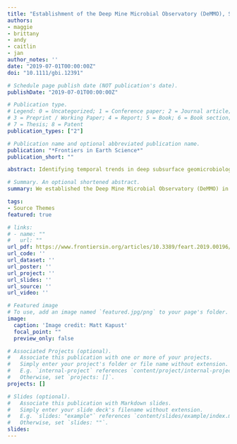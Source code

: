 ```yaml
---
title: "Establishment of the Deep Mine Microbial Observatory (DeMMO), South Dakota, USA, a Geochemically Stable Portal Into the Deep Subsurface"
authors:
- maggie
- brittany
- andy
- caitlin
- jan
author_notes: ''
date: "2019-07-01T00:00:00Z"
doi: "10.1111/gbi.12391"

# Schedule page publish date (NOT publication's date).
publishDate: "2019-07-01T00:00:00Z"

# Publication type.
# Legend: 0 = Uncategorized; 1 = Conference paper; 2 = Journal article;
# 3 = Preprint / Working Paper; 4 = Report; 5 = Book; 6 = Book section;
# 7 = Thesis; 8 = Patent
publication_types: ["2"]

# Publication name and optional abbreviated publication name.
publication: "*Frontiers in Earth Science*"
publication_short: ""

abstract: Identifying temporal trends in deep subsurface geomicrobiology is challenging as it requires both in-depth knowledge of in situ geochemistry and innovative sampling techniques. Subsurface microbial dynamics can only be understood in the context of accompanying geochemistry, and thus, it is imperative to first characterize available microbial habitats and their temporal evolution. Also, samples must be acquired in a clean and consistent manner to avoid artifacts stemming from surface microbes, atmospheric contamination, or external temporal variability. To facilitate these ends, we established the Deep Mine Microbial Observatory (DeMMO) in the Sanford Underground Research Facility (SURF), Lead, SD, USA to sample naturally draining fracture fluids at six spatially distributed sites from the shallowest (800 ft) to the deepest accessible (4,850 ft) depths. Here we report on the installation and subsequent two-year aqueous geochemical monitoring campaign of the DeMMO network. DeMMO fluids have distinct geochemical compositions showing differences with respect to depth, proximity to mine workings, and host rock geology. Most measurements were remarkably stable through the two-year sampling window, illustrating temporal stability of the water sources to each site, including over induced perturbations such as drilling. Interestingly, there was a lack of seasonality even at shallowest sites, indicating limited direct communication with modern meteoric waters. Patterns of fluid geochemistry are distinct between sites, and largely predictable based upon our understanding of the lithology and inorganic geochemistry of the host rocks. Thermodynamic calculations suggest that both inorganic and organic redox reactions can yield energy to, respectively, lithotrophic and heterotrophic microorganisms in this system, although the yields vary considerably by site. We conclude that each DeMMO site represents a unique window into the deep subsurface of SURF, accessing distinct fluid pockets, aqueous geochemistry, and dissolved gas geochemistry – providing stable conditions that facilitate long-term habitation of subsurface fractures and water pockets by distinct microbial communities.

# Summary. An optional shortened abstract.
summary: We established the Deep Mine Microbial Observatory (DeMMO) in the Sanford Underground Research Facility (SURF), Lead, SD, USA to sample naturally draining fracture fluids at six spatially distributed sites from the shallowest (800 ft) to the deepest accessible (4,850 ft) depths. Here we report on the installation and subsequent two-year aqueous geochemical monitoring campaign of the DeMMO network.

tags:
- Source Themes
featured: true

# links:
# - name: ""
#   url: ""
url_pdf: https://www.frontiersin.org/articles/10.3389/feart.2019.00196/full
url_code: ''
url_dataset: ''
url_poster: ''
url_project: ''
url_slides: ''
url_source: ''
url_video: ''

# Featured image
# To use, add an image named `featured.jpg/png` to your page's folder. 
image:
  caption: 'Image credit: Matt Kapust'
  focal_point: ""
  preview_only: false

# Associated Projects (optional).
#   Associate this publication with one or more of your projects.
#   Simply enter your project's folder or file name without extension.
#   E.g. `internal-project` references `content/project/internal-project/index.md`.
#   Otherwise, set `projects: []`.
projects: []

# Slides (optional).
#   Associate this publication with Markdown slides.
#   Simply enter your slide deck's filename without extension.
#   E.g. `slides: "example"` references `content/slides/example/index.md`.
#   Otherwise, set `slides: ""`.
slides: 
---
```


